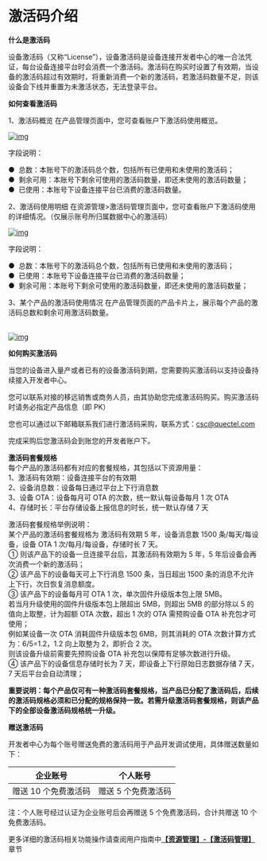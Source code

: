 # 激活码介绍

**什么是激活码**

设备激活码（又称“License”），设备激活码是设备连接开发者中心的唯一合法凭证，每台设备连接平台时会消费一个激活码。激活码在购买时设置了有效期，当设备的激活码超过有效期时，将重新消费一个新的激活码，若激活码数量不足，则该设备会下线并重置为未激活状态，无法登录平台。

**如何查看激活码**

1、激活码概览
在产品管理页面中，您可查看账户下激活码使用概览。

<a data-fancybox title="img" href="/zh/massProduct/首页激活码.jpg">![img](/zh/massProduct/首页激活码.jpg)</a>

字段说明：

●  总数：本账号下的激活码总个数，包括所有已使用和未使用的激活码；<br/>
●  剩余可用：本账号下剩余可使用的激活码数量，即还未使用的激活码数量；<br/>
●  已使用：本账号下设备连接平台已消费的激活码数量。<br/>

2、激活码使用明细
在资源管理>激活码管理页面中，您可查看账户下激活码使用的详细情况。（仅展示账号所归属数据中心的激活码）

<a data-fancybox title="img" href="/zh/massProduct/2.jpg">![img](/zh/massProduct/2.jpg)</a>

字段说明：

●  总数：本账号下的激活码总个数，包括所有已使用和未使用的激活码；<br/>
●  已使用：本账号下设备连接平台已消费的激活码数量；<br/>
●  剩余可用：本账号下剩余可使用的激活码数量，即还未使用的激活码数量；<br/>

3、某个产品的激活码使用情况
在产品管理页面的产品卡片上，展示每个产品的激活码总数和剩余可用激活码数量。<br/>
<br/>

<a data-fancybox title="img" href="/zh/massProduct/首页产品卡片上激活码.jpg">![img](/zh/massProduct/首页产品卡片上激活码.jpg)</a>

**如何购买激活码**

当您的设备进入量产或者已有的设备激活码到期，您需要购买激活码以支持设备持续接入开发者中心。

您可以联系对接的移远销售或商务人员，由其协助您完成激活码购买。购买激活码时请务必指定产品信息（即 PK）

您也可以通过以下邮箱联系我们进行激活码采购，联系方式：<csc@quectel.com>

完成采购后您激活码会到账您的开发者账户下。
<br/>

**激活码套餐规格**<br/>
每个产品的激活码都有对应的套餐规格，其包括以下资源用量：<br/>
1、激活码有效期：设备连接平台的有效期<br/>
2、设备消息数：设备每日通过平台上下行消息数<br/>
3、设备 OTA：设备每月可 OTA 的次数，统一默认每设备每月 1 次 OTA<br/>
4、存储时长：平台存储设备上报信息的时长，统一默认存储 7 天<br/>

激活码套餐规格举例说明：<br/>
某个产品的激活码套餐规格为 激活码有效期 5 年，设备消息数 1500 条/每天/每设备，设备 OTA 1 次/每月/每设备，存储时长 7 天。<br/>
① 则该产品下的设备一旦连接平台后，其激活码有效期为 5 年，5 年后设备会再次消费一个新的激活码；<br/>
② 该产品下的设备每天可上下行消息 1500 条，当日超出 1500 条的消息不允许上下行，次日恢复消息额度。<br/>
③ 该产品下的设备每月可 OTA 1 次，单次固件升级版本包上限 5MB。<br/>若当月升级使用的固件升级版本包上限超出 5MB，则超出 5MB 的部分除以 5 的值向上取整，计为超额 OTA 次数，超出 1 次的 OTA 需预购设备 OTA 补充包才可使用；<br/>例如某设备一次 OTA 消耗固件升级版本包 6MB，则其消耗的 OTA 次数计算方式为：6/5=1.2，1.2 向上取整为 2，即折合 2 次。<br/>则该设备升级前需要先预购设备 OTA 补充包以保障有足够次数进行升级。<br/>
④ 该产品下的设备信息存储时长为 7 天，即设备上下行原始日志数据存储 7 天，7 天后平台会自动清理；

**重要说明：每个产品仅可有一种激活码套餐规格，当产品已分配了激活码后，后续的激活码规格必须和已分配的规格保持一致。若需升级激活码套餐规格，则该产品下的全部设备激活码规格统一升级。**

**赠送激活码**

开发者中心为每个账号赠送免费的激活码用于产品开发调试使用，具体赠送数量如下：

|       企业账号       |      个人账号       |
| :------------------: | :-----------------: |
| 赠送 10 个免费激活码 | 赠送 5 个免费激活码 |

注：个人账号经过认证为企业账号后会再赠送 5 个免费激活码，合计共赠送 10 个免费激活码。
<br/>

更多详细的激活码相关功能操作请查阅用户指南中[**【资源管理】-【激活码管理】** ](/license/licenseMngment)章节
